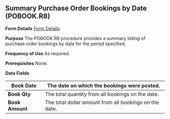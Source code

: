 ## Summary Purchase Order Bookings by Date (POBOOK.R8)
<PageHeader />

**Form Details**
[Form Details](../POBOOK-R8-1/README.md)

**Purpose**
The POBOOK.R8 procedure provides a summary listing of purchase order bookings
by date for the period specified.

**Frequency of Use**
As required.

**Prerequisites**
None.

**Data Fields**

| **Book Date**   | The date on which the bookings were posted.            |
| --------------- | ------------------------------------------------------ |
| **Book Qty**    | The total quantity from all bookings on the date.      |
| **Book Amount** | The total dollar amount from all bookings on the date. |

<badge text= "Version 8.10.57 " vertical="middle" />

<PageFooter />
